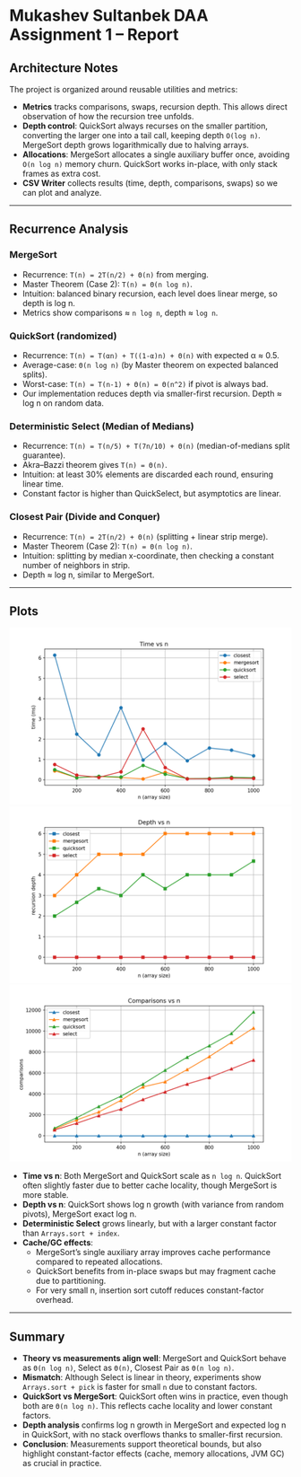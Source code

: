 # Mukashev Sultanbek DAA Assignment 1 – Report

## Architecture Notes
The project is organized around reusable utilities and metrics:
- **Metrics** tracks comparisons, swaps, recursion depth. This allows direct observation of how the recursion tree unfolds.
- **Depth control**: QuickSort always recurses on the smaller partition, converting the larger one into a tail call, keeping depth `O(log n)`. MergeSort depth grows logarithmically due to halving arrays.
- **Allocations**: MergeSort allocates a single auxiliary buffer once, avoiding `O(n log n)` memory churn. QuickSort works in-place, with only stack frames as extra cost.
- **CSV Writer** collects results (time, depth, comparisons, swaps) so we can plot and analyze.

---

## Recurrence Analysis

### MergeSort
- Recurrence: `T(n) = 2T(n/2) + Θ(n)` from merging.
- Master Theorem (Case 2): `T(n) = Θ(n log n)`.
- Intuition: balanced binary recursion, each level does linear merge, so depth is log n.
- Metrics show comparisons ≈ `n log n`, depth ≈ `log n`.

### QuickSort (randomized)
- Recurrence: `T(n) = T(αn) + T((1-α)n) + Θ(n)` with expected α ≈ 0.5.
- Average-case: `Θ(n log n)` (by Master theorem on expected balanced splits).
- Worst-case: `T(n) = T(n-1) + Θ(n) = Θ(n^2)` if pivot is always bad.
- Our implementation reduces depth via smaller-first recursion. Depth ≈ log n on random data.

### Deterministic Select (Median of Medians)
- Recurrence: `T(n) = T(n/5) + T(7n/10) + Θ(n)` (median-of-medians split guarantee).
- Akra–Bazzi theorem gives `T(n) = Θ(n)`.
- Intuition: at least 30% elements are discarded each round, ensuring linear time.
- Constant factor is higher than QuickSelect, but asymptotics are linear.

### Closest Pair (Divide and Conquer)
- Recurrence: `T(n) = 2T(n/2) + Θ(n)` (splitting + linear strip merge).
- Master Theorem (Case 2): `T(n) = Θ(n log n)`.
- Intuition: splitting by median x-coordinate, then checking a constant number of neighbors in strip.
- Depth ≈ log n, similar to MergeSort.

---

## Plots

*![time_vs_n.png](results/time_vs_n.png)![depth_vs_n.png](results/depth_vs_n.png)*
![comparisons_vs_n.png](results/comparisons_vs_n.png)
- **Time vs n**: Both MergeSort and QuickSort scale as `n log n`. QuickSort often slightly faster due to better cache locality, though MergeSort is more stable.
- **Depth vs n**: QuickSort shows log n growth (with variance from random pivots), MergeSort exact log n.
- **Deterministic Select** grows linearly, but with a larger constant factor than `Arrays.sort + index`.
- **Cache/GC effects**:
    - MergeSort’s single auxiliary array improves cache performance compared to repeated allocations.
    - QuickSort benefits from in-place swaps but may fragment cache due to partitioning.
    - For very small n, insertion sort cutoff reduces constant-factor overhead.

---

## Summary
- **Theory vs measurements align well**: MergeSort and QuickSort behave as `Θ(n log n)`, Select as `Θ(n)`, Closest Pair as `Θ(n log n)`.
- **Mismatch**: Although Select is linear in theory, experiments show `Arrays.sort + pick` is faster for small `n` due to constant factors.
- **QuickSort vs MergeSort**: QuickSort often wins in practice, even though both are `Θ(n log n)`. This reflects cache locality and lower constant factors.
- **Depth analysis** confirms log n growth in MergeSort and expected log n in QuickSort, with no stack overflows thanks to smaller-first recursion.
- **Conclusion**: Measurements support theoretical bounds, but also highlight constant-factor effects (cache, memory allocations, JVM GC) as crucial in practice.

